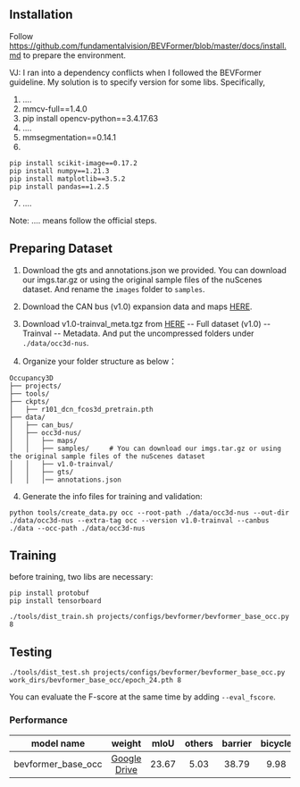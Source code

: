 ## Installation
Follow https://github.com/fundamentalvision/BEVFormer/blob/master/docs/install.md to prepare the environment.

VJ: I ran into a dependency conflicts when I followed the BEVFormer guideline. My solution is to specify version for
some libs. Specifically,
1. ....
2. mmcv-full==1.4.0
3. pip install opencv-python==3.4.17.63
4. ....
5. mmsegmentation==0.14.1
6. 
``` 
pip install scikit-image==0.17.2
pip install numpy==1.21.3
pip install matplotlib==3.5.2
pip install pandas==1.2.5
```
7. ....

Note: .... means follow the official steps.

## Preparing Dataset
1. Download the gts and annotations.json we provided. You can download our imgs.tar.gz or using the original sample files of the nuScenes dataset.
And rename the `images` folder to `samples`.

2. Download the CAN bus (v1.0) expansion data and maps [HERE](https://www.nuscenes.org/download).

3. Download v1.0-trainval_meta.tgz from [HERE](https://www.nuscenes.org/download) -- Full dataset (v1.0) -- Trainval -- Metadata. 
And put the uncompressed folders under `./data/occ3d-nus`.

4. Organize your folder structure as below：
```
Occupancy3D
├── projects/
├── tools/
├── ckpts/
│   ├── r101_dcn_fcos3d_pretrain.pth
├── data/
│   ├── can_bus/
│   ├── occ3d-nus/
│   │   ├── maps/
│   │   ├── samples/     # You can download our imgs.tar.gz or using the original sample files of the nuScenes dataset
│   │   ├── v1.0-trainval/
│   │   ├── gts/
│   │   │── annotations.json
```


4. Generate the info files for training and validation:
```
python tools/create_data.py occ --root-path ./data/occ3d-nus --out-dir ./data/occ3d-nus --extra-tag occ --version v1.0-trainval --canbus ./data --occ-path ./data/occ3d-nus
``` 

## Training
before training, two libs are necessary:
```angular2html
pip install protobuf
pip install tensorboard
```

```
./tools/dist_train.sh projects/configs/bevformer/bevformer_base_occ.py 8
```

## Testing
```
./tools/dist_test.sh projects/configs/bevformer/bevformer_base_occ.py work_dirs/bevformer_base_occ/epoch_24.pth 8
```
You can evaluate the F-score at the same time by adding `--eval_fscore`.


### Performance

model name|weight| mIoU | others | barrier | bicycle | bus | car | construction_vehicle | motorcycle | pedestrian | traffic_cone | trailer |  truck | driveable_surface | other_flat | sidewalk | terrain | manmade | vegetation | 
----|:----------:| :--: | :--: | :--: | :--: | :--: | :--: | :--: | :--: | :--: | :--: | :--: | :--: | :--: | :--: | :----------------------: | :---: | :------: | :------: |
bevformer_base_occ|[Google Drive](https://drive.google.com/file/d/1NyoiosafAmne1qiABeNOPXR-P-y0i7_I/view?usp=share_link)| 23.67 | 5.03 | 38.79 | 9.98 | 34.41 | 41.09 | 13.24 | 16.50 | 18.15 | 17.83 | 18.66 | 27.7 | 48.95 | 27.73 | 29.08 | 25.38 | 15.41 | 14.46 | 


